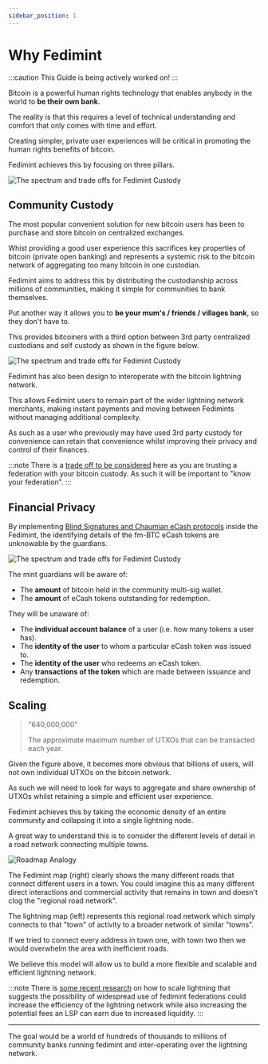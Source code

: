 ```yaml
---
sidebar_position: 1
---
```

# Why Fedimint

:::caution
This Guide is being actively worked on!
:::

Bitcoin is a powerful human rights technology that enables anybody in the world to **be their own bank**.

The reality is that this requires a level of technical understanding and comfort that only comes with time and effort.  

Creating simpler, private user experiences will be critical in promoting the human rights benefits of bitcoin.

Fedimint achieves this by focusing on three pillars.

![The spectrum and trade offs for Fedimint Custody](/img/raw-figures/fm-benefits.excalidraw.png)

## Community Custody

The most popular convenient solution for new bitcoin users has been to purchase and store bitcoin on centralized exchanges.  

Whist providing a good user experience this sacrifices key properties of bitcoin (private open banking) and represents a systemic risk to the bitcoin network of aggregating too many bitcoin in one custodian. 

Fedimint aims to address this by distributing the custodianship across millions of communities, making it simple for communities to bank themselves.

Put another way it allows you to **be your mum's / friends / villages bank**, so they don't have to. 

This provides bitcoiners with a third option between 3rd party centralized custodians and self custody as shown in the figure below. 

![The spectrum and trade offs for Fedimint Custody](/img/raw-figures/fm-spectrum-custody.excalidraw.png)

Fedimint has also been design to interoperate with the bitcoin lightning network. 

This allows Fedimint users to remain part of the wider lightning network merchants, making instant payments and moving between Fedimints without managing additional complexity.

As such as a user who previously may have used 3rd party custody for convenience can retain that convenience whilst improving their privacy and control of their finances. 

:::note
There is a [trade off to be considered](../CommonTerms/CustodialRisk) here as you are trusting a federation with your bitcoin custody.  As such it will be important to "know your federation".
:::

## Financial Privacy
By implementing [Blind Signatures and Chaumian eCash protocols](/docs/CommonTerms/Blind%20Signatures) inside the Fedimint, the identifying details of the fm-BTC eCash tokens are unknowable by the guardians. 

![The spectrum and trade offs for Fedimint Custody](/img/raw-figures/fm-privacy-firewall.excalidraw.png)

The mint guardians will be aware of:

- The **amount** of bitcoin held in the community multi-sig wallet.
- The **amount** of eCash tokens outstanding for redemption.

They will be unaware of:

- The **individual account balance** of a user (i.e. how many tokens a user has).
- The **identity of the user** to whom a particular eCash token was issued to. 
- The **identity of the user** who redeems an eCash token. 
- Any **transactions of the token** which are made between issuance and redemption.

## Scaling
> 
> "640,000,000"
> 
> The approximate maximum number of UTXOs that can be transacted each year.  
> 

Given the figure above, it becomes more obvious that billions of users, will not own individual UTXOs on the bitcoin network. 

As such we will need to look for ways to aggregate and share ownership of UTXOs whilst retaining a simple and efficient user experience. 

Fedimint achieves this by taking the economic density of an entire community and collapsing it into a single lightning node. 

A great way to understand this is to consider the different levels of detail in a road network connecting multiple towns.

![Roadmap Analogy](/img/raw-figures/fm-roadmap-analogy.excalidraw.png)

The Fedimint map (right) clearly shows the many different roads that connect different users in a town. You could imagine this as many different direct interactions and commercial activity that remains in town and doesn't clog the "regional road network".

The lightning map (left) represents this regional road network which simply connects to that "town" of activity to a broader network of similar "towns".

If we tried to connect every address in town one, with town two then we would overwhelm the area with inefficient roads. 

We believe this model will allow us to build a more flexible and scalable and efficient lightning network. 

:::note
There is [some recent research](https://github.com/renepickhardt/mpp-splitter/issues/12#issuecomment-1143772489) on how to scale lightning that suggests the possibility of widespread use of fedimint federations could increase the efficiency of the lightning network while also increasing the potential fees an LSP can earn due to increased liquidity.
:::

---

The goal would be a world of hundreds of thousands to millions of community banks running fedimint and inter-operating over the lightning network. 


